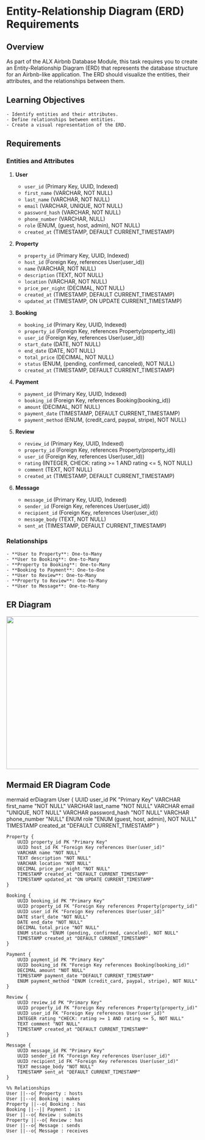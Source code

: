 # Entity-Relationship Diagram (ERD) Requirements

## Overview

As part of the ALX Airbnb Database Module, this task requires you to create an Entity-Relationship Diagram (ERD) that represents the database structure for an Airbnb-like application. The ERD should visualize the entities, their attributes, and the relationships between them.

## Learning Objectives
    - Identify entities and their attributes.
    - Define relationships between entities.
    - Create a visual representation of the ERD.

## Requirements

### Entities and Attributes

1. **User**
      - `user_id` (Primary Key, UUID, Indexed)
      - `first_name` (VARCHAR, NOT NULL)
      - `last_name` (VARCHAR, NOT NULL)
      - `email` (VARCHAR, UNIQUE, NOT NULL)
      - `password_hash` (VARCHAR, NOT NULL)
      - `phone_number` (VARCHAR, NULL)
      - `role` (ENUM, (guest, host, admin), NOT NULL)
      - `created_at` (TIMESTAMP, DEFAULT CURRENT_TIMESTAMP)

2. **Property**
      - `property_id` (Primary Key, UUID, Indexed)
      - `host_id` (Foreign Key, references User(user_id))
      - `name` (VARCHAR, NOT NULL)
      - `description` (TEXT, NOT NULL)
      - `location` (VARCHAR, NOT NULL)
      - `price_per_night` (DECIMAL, NOT NULL)
      - `created_at` (TIMESTAMP, DEFAULT CURRENT_TIMESTAMP)
      - `updated_at` (TIMESTAMP, ON UPDATE CURRENT_TIMESTAMP)

3. **Booking**
      - `booking_id` (Primary Key, UUID, Indexed)
      - `property_id` (Foreign Key, references Property(property_id))
      - `user_id` (Foreign Key, references User(user_id))
      - `start_date` (DATE, NOT NULL)
      - `end_date` (DATE, NOT NULL)
      - `total_price` (DECIMAL, NOT NULL)
      - `status` (ENUM, (pending, confirmed, canceled), NOT NULL)
      - `created_at` (TIMESTAMP, DEFAULT CURRENT_TIMESTAMP)

4. **Payment**
      - `payment_id` (Primary Key, UUID, Indexed)
      - `booking_id` (Foreign Key, references Booking(booking_id))
      - `amount` (DECIMAL, NOT NULL)
      - `payment_date` (TIMESTAMP, DEFAULT CURRENT_TIMESTAMP)
      - `payment_method` (ENUM, (credit_card, paypal, stripe), NOT NULL)

5. **Review**
      - `review_id` (Primary Key, UUID, Indexed)
      - `property_id` (Foreign Key, references Property(property_id))
      - `user_id` (Foreign Key, references User(user_id))
      - `rating` (INTEGER, CHECK: rating >= 1 AND rating <= 5, NOT NULL)
      - `comment` (TEXT, NOT NULL)
      - `created_at` (TIMESTAMP, DEFAULT CURRENT_TIMESTAMP)

6. **Message**
      - `message_id` (Primary Key, UUID, Indexed)
      - `sender_id` (Foreign Key, references User(user_id))
      - `recipient_id` (Foreign Key, references User(user_id))
      - `message_body` (TEXT, NOT NULL)
      - `sent_at` (TIMESTAMP, DEFAULT CURRENT_TIMESTAMP)

### Relationships
    - **User to Property**: One-to-Many
    - **User to Booking**: One-to-Many
    - **Property to Booking**: One-to-Many
    - **Booking to Payment**: One-to-One
    - **User to Review**: One-to-Many
    - **Property to Review**: One-to-Many
    - **User to Message**: One-to-Many

## ER Diagram
<p align="center" width="100%">
    <img height="400" width="600" src="https://github.com/vikkirkobane/alx-airbnb-database/diagram.svg">
</p>

## Mermaid ER Diagram Code

mermaid
erDiagram
    User {
        UUID user_id PK "Primary Key"
        VARCHAR first_name "NOT NULL"
        VARCHAR last_name "NOT NULL"
        VARCHAR email "UNIQUE, NOT NULL"
        VARCHAR password_hash "NOT NULL"
        VARCHAR phone_number "NULL"
        ENUM role "ENUM (guest, host, admin), NOT NULL"
        TIMESTAMP created_at "DEFAULT CURRENT_TIMESTAMP"
    }

    Property {
        UUID property_id PK "Primary Key"
        UUID host_id FK "Foreign Key references User(user_id)"
        VARCHAR name "NOT NULL"
        TEXT description "NOT NULL"
        VARCHAR location "NOT NULL"
        DECIMAL price_per_night "NOT NULL"
        TIMESTAMP created_at "DEFAULT CURRENT_TIMESTAMP"
        TIMESTAMP updated_at "ON UPDATE CURRENT_TIMESTAMP"
    }

    Booking {
        UUID booking_id PK "Primary Key"
        UUID property_id FK "Foreign Key references Property(property_id)"
        UUID user_id FK "Foreign Key references User(user_id)"
        DATE start_date "NOT NULL"
        DATE end_date "NOT NULL"
        DECIMAL total_price "NOT NULL"
        ENUM status "ENUM (pending, confirmed, canceled), NOT NULL"
        TIMESTAMP created_at "DEFAULT CURRENT_TIMESTAMP"
    }

    Payment {
        UUID payment_id PK "Primary Key"
        UUID booking_id FK "Foreign Key references Booking(booking_id)"
        DECIMAL amount "NOT NULL"
        TIMESTAMP payment_date "DEFAULT CURRENT_TIMESTAMP"
        ENUM payment_method "ENUM (credit_card, paypal, stripe), NOT NULL"
    }

    Review {
        UUID review_id PK "Primary Key"
        UUID property_id FK "Foreign Key references Property(property_id)"
        UUID user_id FK "Foreign Key references User(user_id)"
        INTEGER rating "CHECK: rating >= 1 AND rating <= 5, NOT NULL"
        TEXT comment "NOT NULL"
        TIMESTAMP created_at "DEFAULT CURRENT_TIMESTAMP"
    }

    Message {
        UUID message_id PK "Primary Key"
        UUID sender_id FK "Foreign Key references User(user_id)"
        UUID recipient_id FK "Foreign Key references User(user_id)"
        TEXT message_body "NOT NULL"
        TIMESTAMP sent_at "DEFAULT CURRENT_TIMESTAMP"
    }

    %% Relationships
    User ||--o{ Property : hosts
    User ||--o{ Booking : makes
    Property ||--o{ Booking : has
    Booking ||--|| Payment : is
    User ||--o{ Review : submits
    Property ||--o{ Review : has
    User ||--o{ Message : sends
    User ||--o{ Message : receives
